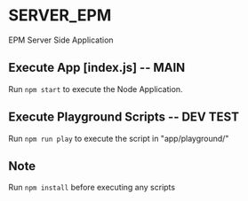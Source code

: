 # SERVER_EPM
EPM Server Side Application

## Execute App [index.js] -- MAIN
Run `npm start` to execute the Node Application.

## Execute Playground Scripts -- DEV TEST
Run `npm run play` to execute the script in "app/playground/"

## Note
Run `npm install` before executing any scripts